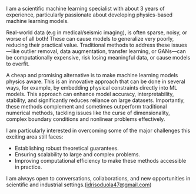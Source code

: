 
I am a scientific machine learning specialist with about 3 years of experience, particularly passionate about developing physics-based machine learning models.

Real-world data (e.g in medical/seismic imaging), is often sparse, noisy, or worse of all both! These can cause models to generalize very poorly, reducing their practical value. Traditional methods to address these issues—like outlier removal, data augmentation, transfer learning, or GANs—can be computationally expensive, risk losing meaningful data, or cause models to overfit.

A cheap and promising alternative is to make machine learning models physics aware. This is an innovative approach that can be done in several ways, for example, by embedding physical constraints directly into ML models. This approach can enhance model accuracy, interpretability, stability, and significantly reduces reliance on large datasets. Importantly, these methods complement and sometimes outperform traditional numerical methods, tackling issues like the curse of dimensionality, complex boundary conditions and nonlinear problems effectively.

I am particularly interested in overcoming some of the major challenges this exciting area still faces:

- Establishing robust theoretical guarantees.
- Ensuring scalability to large and complex problems.
- Improving computational efficiency to make these methods accessible in practice.

I am always open to conversations, collaborations, and new opportunities in scientific and industrial settings.(idrisoduola47@gmail.com)

<!---
oduolaidrisA/oduolaidrisA is a ✨ special ✨ repository because its `README.md` (this file) appears on your GitHub profile.
You can click the Preview link to take a look at your changes.
--->
